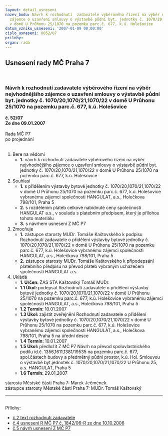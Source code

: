```yaml
---
layout: detail_usneseni
nazev_bodu: Návrh k rozhodnutí  zadavatele výběrového řízení na výběr nejvhodnějšího
  zájemce o uzavření smlouvy o výstavbě půdní byt. jednotky č. 1070/20,1070/21,1070/22
  v domě U Průhonu 25/1070 na pozemku parc.č. 677, k.ú. Holešovice
datum_vzniku_usneseni: '2007-01-09 00:00:00'
cislo_usneseni: 0052/07
prilohy: 
organ: rada
---
```

<div id="ucUsn_pList" class="usn">
	<span><h2>Usnesení rady MČ Praha 7 </h2>
<br></span><div class="standBody">
<span><h3>Návrh k rozhodnutí  zadavatele výběrového řízení na výběr nejvhodnějšího zájemce o uzavření smlouvy o výstavbě půdní byt. jednotky č. 1070/20,1070/21,1070/22 v domě U Průhonu 25/1070 na pozemku parc.č. 677, k.ú. Holešovice</h3></span><div class="center">
		<strong>č. 52/07</strong><br>
	</div>
<div class="center">
		<strong>Ze dne 09.01.2007</strong><br><br>
	</div>Rada MČ P7<br> po projednání<br><br><ol>
<li>Bere na vědomí<ul><li>
<strong>1.</strong> návrh k rozhodnutí  zadavatele výběrového řízení na výběr nejvhodnějšího zájemce o uzavření smlouvy o výstavbě půdní byt. jednotky č. 1070/20,1070/21,1070/22 v domě U Průhonu 25/1070 na pozemku parc.č. 677, k.ú. Holešovice</li></ul>
</li>
<li>Souhlasí<ul>
<li>
<strong>1.</strong> s přidělením výstavby bytové jednotky č. 1070/20,1070/21,1070/22 v domě U Průhonu 25/1070 na pozemku parc.č. 677, k.ú. Holešovice vybranému zájemci společnosti HANGULAT, a.s., Holečkova 798/101, Praha 5</li>
<li>
<strong>2.</strong> s rozdělením plateb celkové nabídnuté ceny společností HANGULAT a.s., v souladu s platebním předpisem, který je přílohou tohoto materiálu</li>
<li>
<strong>3.</strong> s návrhem usnesení Z MČ P7</li>
</ul>
</li>
<li>Zmocňuje<ul>
<li>
<strong>1.</strong> zástupce starosty MUDr. Tomáše Kaštovského k podpisu Rozhodnutí zadavatele o přidělení výstavby bytové jednotky č. 1070/20,1070/21,1070/22 v domě U Průhonu 25/1070 na pozemku parc.č. 677, k.ú. Holešovice vybranému zájemci společnosti HANGULAT, a.s., Holečkova 798/101, Praha 5</li>
<li>
<strong>2.</strong> zástupce starosty MUDr. Tomáše Kaštovského k připodepsání platebního předpisu na převod plateb vybraným uchazečem společností HANGULAT a.s.    </li>
</ul>
</li>
<li>Ukládá<ul>
<li>
<strong>1. Určen: </strong>ZAS STA Kaštovský Tomáš MUDr.</li>
<li>
<strong>1.1 Úkol: </strong>podepsat Rozhodnutí zadavatele o přidělení výstavby bytové jednotky č. 1070/20,1070/21,1070/22 v domě U Průhonu 25/1070 na pozemku parc.č. 677, k.ú. Holešovice vybranému zájemci společnosti HANGULAT, a.s., Holečkova 798/101, Praha 5</li>
<li>
<strong>1.2 Termín: </strong>10.01.2007</li>
<li>
<strong>1.3 Úkol: </strong>zajistit zveřejnění  Rozhodnutí zadavatele o přidělení výstavby bytové jednotky č. 1070/20,1070/21,1070/22 v domě U Průhonu 25/1070 na pozemku parc.č. 677, k.ú. Holešovice vybranému zájemci společnosti HANGULAT, a.s., Holečkova 798/101, Praha 5 na úřední desce</li>
<li>
<strong>1.4 Termín: </strong>10.01.2007</li>
<li>
<strong>1.5 Úkol: </strong>předložit Z MČ P7 Návrh na převod spoluvlastnického podílu id.č. 1356,1611,1381/19535 na pozemku parc.č. 677, spol.částech budovy a předmětný půdní prostor, k.ú. Hol. Smlouvou o výstavbě byt.jednotek č. 1070/20,1070/21,1070/22 U Průhonu 25, a.s. HANGULAT, Praha 5</li>
<li>
<strong>1.6 Termín: </strong>29.01.2007</li>
</ul>
</li>
</ol>starosta Městské části Praha 7: Marek Ječmének<br>zástupce starosty Městské části Praha 7: MUDr. Tomáš Kaštovský <hr>
<br>Přílohy: <ul>
<li><a href="/zdroj.aspx?typ=4&amp;id=11070&amp;sh=-2097460322" target="_blank" title="Soubor (.tif 30,4 kB)-nové okno">č.2 text rozhodnutí zadavatele</a></li> <li><a href="/zdroj.aspx?typ=4&amp;id=11071&amp;sh=1252730654" target="_blank" title="Soubor (.doc 32 kB)-nové okno">č.4 usnesení R MČ P7 č. 1842/06-R ze dne 10.10.2006</a></li> <li><a href="/zdroj.aspx?typ=4&amp;id=11072&amp;sh=-469716322" target="_blank" title="Soubor (.doc 76,5 kB)-nové okno">č.5 návrh usnesení Z MČ P7</a></li> </ul>
</div>
</div>